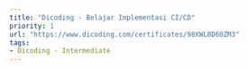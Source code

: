 ```yaml
---
title: "Dicoding - Belajar Implementasi CI/CD"
priority: 1
url: "https://www.dicoding.com/certificates/98XWL8D60ZM3"
tags:
- Dicoding - Intermediate
---
```

